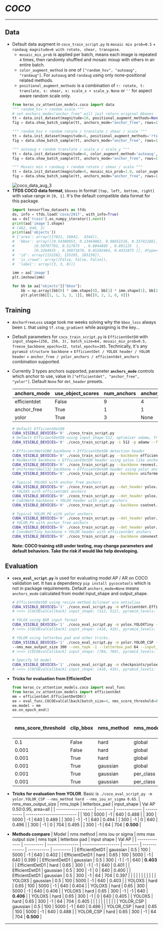 # ___COCO___
***
## Data
  - Default data augment in `coco_train_script.py` is `mosaic mix prob=0.5` + `randaug magnitude=6 with rotate, shear, transpose`.
    - `mosaic_mix_prob` is applied per batch, means each image is repeated `4` times, then randomly shuffled and mosaic mixup with others in an entire batch.
    - `color_augment_method` is one of `["random_hsv", "autoaug", "randaug"]`. For `autoaug` and `randaug` using only none-positional related methods.
    - `positional_augment_methods` is a combination of `r: rotate, t: translate, s: shear, x: scale_x + scale_y`. `None` or `''` for aspect aware random scale only.
    ```py
    from keras_cv_attention_models.coco import data
    """ random_hsv + random scale """
    # set anchors_mode="anchor_free" will just return original bboxes
    tt = data.init_dataset(magnitude=10, positional_augment_methods=None, anchors_mode="anchor_free", batch_size=4)[0]
    fig = data.show_batch_sample(tt, anchors_mode="anchor_free", rows=1)

    """ random_hsv + random rotate / translate / shear / scale """
    tt = data.init_dataset(magnitude=6, positional_augment_methods='rts', anchors_mode="anchor_free", batch_size=4)[0]
    fig = data.show_batch_sample(tt, anchors_mode="anchor_free", rows=1)

    """ autoaug + random translate / scale_x / scale_y """
    tt = data.init_dataset(magnitude=6, color_augment_method='autoaug', positional_augment_methods='tx', anchors_mode="anchor_free", batch_size=4)[0]
    fig = data.show_batch_sample(tt, anchors_mode="anchor_free", rows=1)

    """ Mosaic mix + randaug + random rotate / shear / scale """
    tt = data.init_dataset(magnitude=6, mosaic_mix_prob=1.0, color_augment_method='randaug', positional_augment_methods='rs', anchors_mode="anchor_free", batch_size=4)[0]
    fig = data.show_batch_sample(tt, anchors_mode="anchor_free", rows=1)
    ```
    ![coco_data_aug_3](https://user-images.githubusercontent.com/5744524/162143972-d2d752e6-5702-42d7-9ff0-1243d2c28566.png)
  - **TFDS COCO data format**, `bboxes` in format `[top, left, bottom, right]` with value range in `[0, 1]`. It's the default compatible data format for this package.
    ```py
    import tensorflow_datasets as tfds
    ds, info = tfds.load('coco/2017', with_info=True)
    aa = ds['train'].as_numpy_iterator().next()
    print(aa['image'].shape)
    # (462, 640, 3)
    print(aa['objects'])
    # {'area': array([17821, 16942,  4344]),
    #  'bbox': array([[0.54380953, 0.13464062, 0.98651516, 0.33742186],
    #         [0.50707793, 0.517875  , 0.8044805 , 0.891125  ],
    #         [0.3264935 , 0.36971876, 0.65203464, 0.4431875 ]], dtype=float32),
    #  'id': array([152282, 155195, 185150]),
    #  'is_crowd': array([False, False, False]),
    #  'label': array([3, 3, 0])}

    imm = aa['image']
    plt.imshow(imm)

    for bb in aa["objects"]["bbox"]:
        bb = np.array([bb[0] * imm.shape[0], bb[1] * imm.shape[1], bb[2] * imm.shape[0], bb[3] * imm.shape[1]])
        plt.plot(bb[[1, 1, 3, 3, 1]], bb[[0, 2, 2, 0, 0]])
    ```
## Training
  - `AnchorFreeLoss` usage took me weeks solving why the `bbox_loss` always been `1`. that using `tf.stop_gradient` while assigning is the key...
  - Default parameters for `coco_train_script.py` is `EfficientDetD0` with `input_shape=(256, 256, 3), batch_size=64, mosaic_mix_prob=0.5, freeze_backbone_epochs=32, total_epochs=105`. Technically, it's any `pyramid structure backbone` + `EfficientDet / YOLOX header / YOLOR header` + `anchor_free / yolor_anchors / efficientdet_anchors` combination supported.
  - Currently 3 types anchors supported, parameter **`anchors_mode`** controls which anchor to use, value in `["efficientdet", "anchor_free", "yolor"]`. Default `None` for `det_header` presets.

    | anchors_mode | use_object_scores | num_anchors | anchor_scale | aspect_ratios | num_scales | grid_zero_start |
    | ------------ | ----------------- | ----------- | ------------ | ------------- | ---------- | --------------- |
    | efficientdet | False             | 9           | 4            | [1, 2, 0.5]   | 3          | False           |
    | anchor_free  | True              | 1           | 1            | [1]           | 1          | True            |
    | yolor        | True              | 3           | None         | presets       | None       | offset=0.5      |

    ```sh
    # Default EfficientDetD0
    CUDA_VISIBLE_DEVICES='0' ./coco_train_script.py
    # Default EfficientDetD0 using input_shape 512, optimizer adamw, freezing backbone 16 epochs, total 50 + 5 epochs
    CUDA_VISIBLE_DEVICES='0' ./coco_train_script.py -i 512 -p adamw --freeze_backbone_epochs 16 --lr_decay_steps 50

    # EfficientNetV2B0 backbone + EfficientDetD0 detection header
    CUDA_VISIBLE_DEVICES='0' ./coco_train_script.py --backbone efficientnet.EfficientNetV2B0 --det_header efficientdet.EfficientDetD0
    # ResNest50 backbone + EfficientDetD0 header using yolox like anchor_free anchors
    CUDA_VISIBLE_DEVICES='0' ./coco_train_script.py --backbone resnest.ResNest50 --anchors_mode anchor_free
    # UniformerSmall32 backbone + EfficientDetD0 header using yolor anchors
    CUDA_VISIBLE_DEVICES='0' ./coco_train_script.py --backbone uniformer.UniformerSmall32 --anchors_mode yolor

    # Typical YOLOXS with anchor_free anchors
    CUDA_VISIBLE_DEVICES='0' ./coco_train_script.py --det_header yolox.YOLOXS --freeze_backbone_epochs 0
    # YOLOXS with efficientdet anchors
    CUDA_VISIBLE_DEVICES='0' ./coco_train_script.py --det_header yolox.YOLOXS --anchors_mode efficientdet --freeze_backbone_epochs 0
    # CoAtNet0 backbone + YOLOX header with yolor anchors
    CUDA_VISIBLE_DEVICES='0' ./coco_train_script.py --backbone coatnet.CoAtNet0 --det_header yolox.YOLOX --anchors_mode yolor

    # Typical YOLOR_P6 with yolor anchors
    CUDA_VISIBLE_DEVICES='0' ./coco_train_script.py --det_header yolor.YOLOR_P6 --freeze_backbone_epochs 0
    # YOLOR_P6 with anchor_free anchors
    CUDA_VISIBLE_DEVICES='0' ./coco_train_script.py --det_header yolor.YOLOR_P6 --anchors_mode anchor_free  --freeze_backbone_epochs 0
    # ConvNeXtTiny backbone + YOLOR header with efficientdet anchors
    CUDA_VISIBLE_DEVICES='0' ./coco_train_script.py --backbone convnext.ConvNeXtTiny --det_header yolor.YOLOR --anchors_mode yolor
    ```
    **Note: COCO training still under testing, may change parameters and default behaviors. Take the risk if would like help developing.**
## Evaluation
  - **`coco_eval_script.py`** is used for evaluating model AP / AR on COCO validation set. It has a dependency `pip install pycocotools` which is not in package requirements. Default `anchors_mode=None` means `anchors_mode` calculated from model input_shape and output_shape.
    ```sh
    # EfficientDetD0 using resize method bilinear w/o antialias
    CUDA_VISIBLE_DEVICES='1' ./coco_eval_script.py -m efficientdet.EfficientDetD0 --resize_method bilinear --disable_antialias
    # >>>> [COCOEvalCallback] input_shape: (512, 512), pyramid_levels: [3, 7], anchors_mode: efficientdet

    # YOLOX using BGR input format
    CUDA_VISIBLE_DEVICES='1' ./coco_eval_script.py -m yolox.YOLOXTiny --use_bgr_input --nms_method hard --nms_iou_or_sigma 0.65
    # >>>> [COCOEvalCallback] input_shape: (416, 416), pyramid_levels: [3, 5], anchors_mode: anchor_free

    # YOLOR using letterbox_pad and other tricks.
    CUDA_VISIBLE_DEVICES='1' ./coco_eval_script.py -m yolor.YOLOR_CSP --nms_method hard --nms_iou_or_sigma 0.65 \
    --nms_max_output_size 300 --nms_topk -1 --letterbox_pad 64 --input_shape 704
    # >>>> [COCOEvalCallback] input_shape: (704, 704), pyramid_levels: [3, 5], anchors_mode: yolor

    # Specify h5 model
    CUDA_VISIBLE_DEVICES='1' ./coco_eval_script.py -m checkpoints/yoloxtiny_yolor_anchor.h5
    # >>>> [COCOEvalCallback] input_shape: (416, 416), pyramid_levels: [3, 5], anchors_mode: yolor
    ```
  - **Tricks for evaluation from EfficientDet**
    ```py
    from keras_cv_attention_models.coco import eval_func
    from keras_cv_attention_models import efficientdet
    mm = efficientdet.EfficientDetD0()
    ee = eval_func.COCOEvalCallback(batch_size=4, nms_score_threshold=0.001, nms_method="gaussian", nms_mode="per_class", nms_topk=5000)
    ee.model = mm
    ee.on_epoch_end()
    ```
    | nms_score_threshold    | clip_bbox | nms_method | nms_mode  | nms_topk | Val AP 0.50:0.95, area=all |
    | ---------------------- | --------- | ---------- | --------- | -------- | -------------------------- |
    | 0.1                    | False     | hard       | global    | 0        | 0.326                      |
    | 0.001                  | False     | hard       | global    | 0        | 0.330                      |
    | 0.001                  | True      | hard       | global    | 0        | 0.331                      |
    | 0.001                  | True      | gaussian   | global    | 0        | 0.333                      |
    | 0.001                  | True      | gaussian   | per_class | 0        | 0.339                      |
    | 0.001                  | True      | gaussian   | per_class | 5000     | **0.343**                  |

  - **Tricks for evaluation from YOLOR**. Basic is `./coco_eval_script.py -m yolor.YOLOR_CSP --nms_method hard --nms_iou_or_sigma 0.65`.
    | nms_max_output_size | nms_topk | letterbox_pad | input_shape | Val AP 0.50:0.95, area=all |
    | ------------------- | -------- | ------------- | ----------- | -------------------------- |
    | 100                 | 5000     | -1            | 640         | 0.488                      |
    | 300                 | 5000     | -1            | 640         | 0.489                      |
    | 300                 | -1       | -1            | 640         | 0.494                      |
    | 300                 | -1       | 0             | 640         | 0.496                      |
    | 300                 | -1       | 0             | 704         | 0.495                      |
    | 300                 | -1       | 64            | 704         | **0.500**                  |

  - **Methods compare**
    | Model          | nms method | nms iou or sigma | nms max output size | nms topk | letterbox pad | input shape | Val AP    |
    | -------------- | ---------- | ---------------- | ------------------- | -------- | ------------- | ----------- | --------- |
    | EfficientDetD1 | gaussian   | 0.5              | 100                 | 5000     | -1            | 640         | 0.402     |
    | EfficientDetD1 | hard       | 0.65             | 100                 | 5000     | -1            | 640         | 0.399     |
    | EfficientDetD1 | gaussian   | 0.5              | 300                 | -1       | -1            | 640         | **0.403** |
    | EfficientDetD1 | hard       | 0.65             | 300                 | -1       | -1            | 640         | 0.401     |
    | EfficientDetD1 | gaussian   | 0.5              | 300                 | -1       | 0             | 640         | 0.400     |
    | EfficientDetD1 | gaussian   | 0.5              | 300                 | -1       | 64            | 704         | 0.397     |
    |                |            |                  |                     |          |               |             |           |
    | YOLOXS         | gaussian   | 0.5              | 100                 | 5000     | -1            | 640         | 0.403     |
    | YOLOXS         | hard       | 0.65             | 100                 | 5000     | -1            | 640         | 0.404     |
    | YOLOXS         | hard       | 0.65             | 300                 | 5000     | -1            | 640         | 0.406     |
    | YOLOXS         | hard       | 0.65             | 300                 | -1       | -1            | 640         | **0.406** |
    | YOLOXS         | hard       | 0.65             | 300                 | -1       | 0             | 640         | 0.405     |
    | YOLOXS         | hard       | 0.65             | 300                 | -1       | 64            | 704         | 0.405     |
    |                |            |                  |                     |          |               |             |           |
    | YOLOR_CSP      | gaussian   | 0.5              | 100                 | 5000     | -1            | 640         | 0.486     |
    | YOLOR_CSP      | hard       | 0.65             | 100                 | 5000     | -1            | 640         | 0.488     |
    | YOLOR_CSP      | hard       | 0.65             | 300                 | -1       | 64            | 704         | **0.500** |
***
